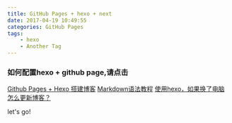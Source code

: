 ```yaml
---
title: GitHub Pages + hexo + next
date: 2017-04-19 10:49:55
categories: GitHub Pages
tags:
    - hexo
    - Another Tag
---
```


### 如何配置hexo + github page,请点击
[Github Pages + Hexo 搭建博客](https://fzy-line.github.io/2016/11/30/Github-Pages-Hexo%E6%90%AD%E5%BB%BA%E5%8D%9A%E5%AE%A2%EF%BC%88%E4%B8%80%EF%BC%89/)
[Markdown语法教程](http://www.jianshu.com/p/075d7cac8fef)
[使用hexo，如果换了电脑怎么更新博客？](https://www.zhihu.com/question/21193762)

let's go!